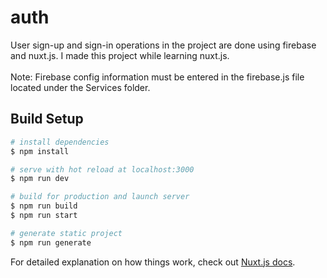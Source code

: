 # auth
User sign-up and sign-in operations in the project are done using firebase and nuxt.js. I made this project while learning nuxt.js. <br> <br>
Note: Firebase config information must be entered in the firebase.js file located under the Services folder.
## Build Setup

```bash
# install dependencies
$ npm install

# serve with hot reload at localhost:3000
$ npm run dev

# build for production and launch server
$ npm run build
$ npm run start

# generate static project
$ npm run generate
```

For detailed explanation on how things work, check out [Nuxt.js docs](https://nuxtjs.org).
